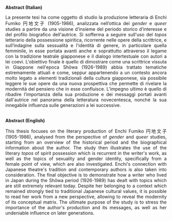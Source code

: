 <b> Abstract (Italian)</b>
<br>
<p align=justify>
La presente tesi ha come oggetto di studio la produzione letteraria di Enchi Fumiko 円地文子 (1905-1986), analizzata nell’ottica dei <i>gender</i> e <i>queer</i> studies a partire da una visione d’insieme del periodo storico d’interesse e del profilo biografico dell'autrice. Si sofferma a seguire sull'uso del <i>topos</i> letterario della possessione spiritica, ricorrente nelle opere della scrittrice, e sull’indagine sulla sessualità e l'identità di genere, in particolare quella femminile, in esse portata avanti anche e soprattutto attraverso il legame con la tradizione teatrale giapponese e il dialogo intertestuale con autori a lei coevi. 
L'obiettivo finale è quello di dimostrare come una scrittrice vissuta in Giappone nell'epoca Shōwa (1926-1989) abbia trattato tematiche estremamente attuali e come, seppur appartenendo a un contesto ancora molto legato a elementi tradizionali della cultura giapponese, sia possibile leggere le sue opere da una nuova prospettiva che permette di rivelare la modernità del pensiero che in esse confluisce. L’impegno ultimo è quello di ribadire l’importanza della sua produzione e dei messaggi portati avanti dall'autrice nel panorama della letteratura novecentesca, nonché la sua innegabile influenza sulle generazioni a lei successive.
</p>
<br>
<b> Abstract (English)</b>
<br>
<p align=justify>
This thesis focuses on the literary production of Enchi Fumiko 円地文子 (1905-1986), analysed from the perspective of <i>gender</i> and <i>queer</i> studies, starting from an overview of the historical period and the biographical information about the author. The study then illustrates the use of the literary <i>topos</i> of spirit possession which is recurrent in the writer's work, as well as the topics of sexuality and gender identity, specifically from a female point of view, which are also investigated. Enchi's connection with Japanese theatre's tradition and contemporary authors is also taken into consideration.
The final objective is to demonstrate how a writer who lived in Japan during the Shōwa period (1926-1989) has dealt with topics which are still extremely relevant today. Despite her belonging to a context which remained strongly tied to traditional Japanese cultural values, it is possible to read her work from a new perspective, allowing to reveal the modernity of its conceptual matrix. The ultimate purpose of the study is to stress the importance of the author's production and its messages, as well as her undeniable influence on later generations.
</p>
